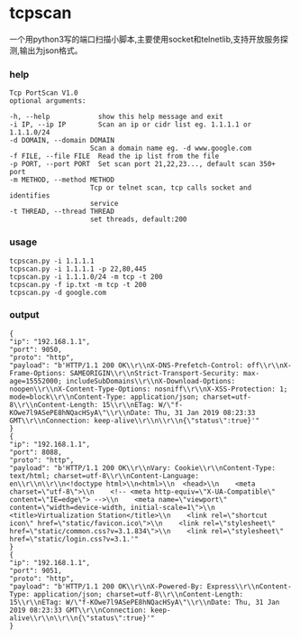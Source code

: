 # tcpscan

一个用python3写的端口扫描小脚本,主要使用socket和telnetlib,支持开放服务探测,输出为json格式。
### help

    Tcp PortScan V1.0 
    optional arguments:

    -h, --help            show this help message and exit
    -i IP, --ip IP        Scan an ip or cidr list eg. 1.1.1.1 or 1.1.1.0/24
    -d DOMAIN, --domain DOMAIN
                        Scan a domain name eg. -d www.google.com
    -f FILE, --file FILE  Read the ip list from the file
    -p PORT, --port PORT  Set scan port 21,22,23..., default scan 350+ port
    -m METHOD, --method METHOD
                        Tcp or telnet scan, tcp calls socket and identifies
                        service
    -t THREAD, --thread THREAD
                        set threads, default:200
                        

### usage
    tcpscan.py -i 1.1.1.1
    tcpscan.py -i 1.1.1.1 -p 22,80,445
    tcpscan.py -i 1.1.1.0/24 -m tcp -t 200
    tcpscan.py -f ip.txt -m tcp -t 200
    tcpscan.py -d google.com

### output
    {
    "ip": "192.168.1.1",
    "port": 9050,
    "proto": "http",
    "payload": "b'HTTP/1.1 200 OK\\r\\nX-DNS-Prefetch-Control: off\\r\\nX-Frame-Options: SAMEORIGIN\\r\\nStrict-Transport-Security: max-age=15552000; includeSubDomains\\r\\nX-Download-Options: noopen\\r\\nX-Content-Type-Options: nosniff\\r\\nX-XSS-Protection: 1; mode=block\\r\\nContent-Type: application/json; charset=utf-8\\r\\nContent-Length: 15\\r\\nETag: W/\"f-KOwe7l9ASePE8hNQacHSyA\"\\r\\nDate: Thu, 31 Jan 2019 08:23:33 GMT\\r\\nConnection: keep-alive\\r\\n\\r\\n{\"status\":true}'"
    }
    {
    "ip": "192.168.1.1",
    "port": 8088,
    "proto": "http",
    "payload": "b'HTTP/1.1 200 OK\\r\\nVary: Cookie\\r\\nContent-Type: text/html; charset=utf-8\\r\\nContent-Language: en\\r\\n\\r\\n<!doctype html>\\n<html>\\n  <head>\\n    <meta charset=\"utf-8\">\\n    <!-- <meta http-equiv=\"X-UA-Compatible\" content=\"IE=edge\"> -->\\n    <meta name=\"viewport\" content=\"width=device-width, initial-scale=1\">\\n    <title>Virtualization Station</title>\\n    <link rel=\"shortcut icon\" href=\"static/favicon.ico\">\\n    <link rel=\"stylesheet\" href=\"static/common.css?v=3.1.834\">\\n    <link rel=\"stylesheet\" href=\"static/login.css?v=3.1.'"
    }
    {
    "ip": "192.168.1.1",
    "port": 9051,
    "proto": "http",
    "payload": "b'HTTP/1.1 200 OK\\r\\nX-Powered-By: Express\\r\\nContent-Type: application/json; charset=utf-8\\r\\nContent-Length: 15\\r\\nETag: W/\"f-KOwe7l9ASePE8hNQacHSyA\"\\r\\nDate: Thu, 31 Jan 2019 08:23:33 GMT\\r\\nConnection: keep-alive\\r\\n\\r\\n{\"status\":true}'"
    }
